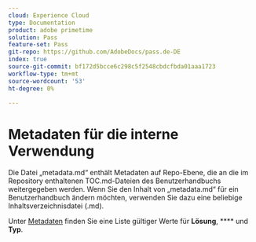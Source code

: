 ```yaml
---
cloud: Experience Cloud
type: Documentation
product: adobe primetime
solution: Pass
feature-set: Pass
git-repo: https://github.com/AdobeDocs/pass.de-DE
index: true
source-git-commit: bf172d5bcce6c298c5f2548cbdcfbda01aaa1723
workflow-type: tm+mt
source-wordcount: '53'
ht-degree: 0%

---
```



# Metadaten für die interne Verwendung

Die Datei „metadata.md“ enthält Metadaten auf Repo-Ebene, die an die im Repository enthaltenen TOC.md-Dateien des Benutzerhandbuchs weitergegeben werden. Wenn Sie den Inhalt von „metadata.md“ für ein Benutzerhandbuch ändern möchten, verwenden Sie dazu eine beliebige Inhaltsverzeichnisdatei (.md).

Unter [Metadaten](https://experienceleague.adobe.com/docs/authoring-guide-exl/using/editing/user-guide-setup/metadata.html) finden Sie eine Liste gültiger Werte für **Lösung**, **** und **Typ**.
